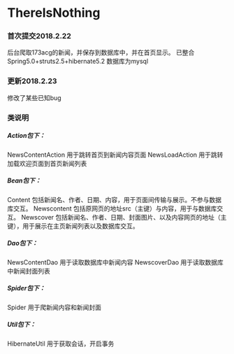 # ThereIsNothing
### 首次提交2018.2.22
后台爬取173acg的新闻，并保存到数据库中，并在首页显示。
已整合Spring5.0+struts2.5+hibernate5.2
数据库为mysql
### 更新2018.2.23
修改了某些已知bug

### 类说明
##### Action包下：
NewsContentAction 用于跳转首页到新闻内容页面
NewsLoadAction 用于跳转加载欢迎页面到首页新闻列表
##### Bean包下：  
Content 包括新闻名、作者、日期、内容，用于页面间传输与展示。不参与数据库交互。
Newscontent 包括原网页的地址src（主键）与内容，用于与数据库交互。
Newscover 包括新闻名、作者、日期、封面图片、以及内容网页的地址（主键），用于展示在主页新闻列表以及数据库交互。
##### Dao包下：
NewsContentDao 用于读取数据库中新闻内容
NewscoverDao 用于读取数据库中新闻封面列表
##### Spider包下：
Spider 用于爬新闻内容和新闻封面
##### Util包下：
HibernateUtil 用于获取会话，开启事务